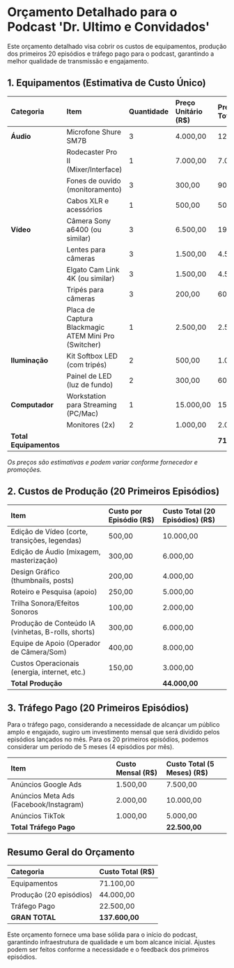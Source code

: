 # Orçamento Detalhado para o Podcast 'Dr. Ultimo e Convidados'

Este orçamento detalhado visa cobrir os custos de equipamentos, produção dos primeiros 20 episódios e tráfego pago para o podcast, garantindo a melhor qualidade de transmissão e engajamento.

## 1. Equipamentos (Estimativa de Custo Único)

| Categoria       | Item                               | Quantidade | Preço Unitário (R$) | Preço Total (R$) |
| :-------------- | :--------------------------------- | :--------- | :------------------ | :--------------- |
| **Áudio**       | Microfone Shure SM7B               | 3          | 4.000,00            | 12.000,00        |
|                 | Rodecaster Pro II (Mixer/Interface) | 1          | 7.000,00            | 7.000,00         |
|                 | Fones de ouvido (monitoramento)    | 3          | 300,00              | 900,00           |
|                 | Cabos XLR e acessórios             | 1          | 500,00              | 500,00           |
| **Vídeo**       | Câmera Sony a6400 (ou similar)     | 3          | 6.500,00            | 19.500,00        |
|                 | Lentes para câmeras                | 3          | 1.500,00            | 4.500,00         |
|                 | Elgato Cam Link 4K (ou similar)    | 3          | 1.500,00            | 4.500,00         |
|                 | Tripés para câmeras                | 3          | 200,00              | 600,00           |
|                 | Placa de Captura Blackmagic ATEM Mini Pro (Switcher) | 1          | 2.500,00            | 2.500,00         |
| **Iluminação**  | Kit Softbox LED (com tripés)       | 2          | 500,00              | 1.000,00         |
|                 | Painel de LED (luz de fundo)       | 2          | 300,00              | 600,00           |
| **Computador**  | Workstation para Streaming (PC/Mac) | 1          | 15.000,00           | 15.000,00        |
|                 | Monitores (2x)                     | 2          | 1.000,00            | 2.000,00         |
| **Total Equipamentos** | | | | **71.100,00**    |

*Os preços são estimativas e podem variar conforme fornecedor e promoções.*

## 2. Custos de Produção (20 Primeiros Episódios)

| Item                               | Custo por Episódio (R$) | Custo Total (20 Episódios) (R$) |
| :--------------------------------- | :---------------------- | :------------------------------ |
| Edição de Vídeo (corte, transições, legendas) | 500,00                  | 10.000,00                       |
| Edição de Áudio (mixagem, masterização) | 300,00                  | 6.000,00                        |
| Design Gráfico (thumbnails, posts) | 200,00                  | 4.000,00                        |
| Roteiro e Pesquisa (apoio)         | 250,00                  | 5.000,00                        |
| Trilha Sonora/Efeitos Sonoros      | 100,00                  | 2.000,00                        |
| Produção de Conteúdo IA (vinhetas, B-rolls, shorts) | 300,00                  | 6.000,00                        |
| Equipe de Apoio (Operador de Câmera/Som) | 400,00                  | 8.000,00                        |
| Custos Operacionais (energia, internet, etc.) | 150,00                  | 3.000,00                        |
| **Total Produção**                 | | **44.000,00**                   |

## 3. Tráfego Pago (20 Primeiros Episódios)

Para o tráfego pago, considerando a necessidade de alcançar um público amplo e engajado, sugiro um investimento mensal que será dividido pelos episódios lançados no mês. Para os 20 primeiros episódios, podemos considerar um período de 5 meses (4 episódios por mês).

| Item                               | Custo Mensal (R$) | Custo Total (5 Meses) (R$) |
| :--------------------------------- | :---------------- | :------------------------- |
| Anúncios Google Ads                | 1.500,00          | 7.500,00                   |
| Anúncios Meta Ads (Facebook/Instagram) | 2.000,00          | 10.000,00                  |
| Anúncios TikTok                    | 1.000,00          | 5.000,00                   |
| **Total Tráfego Pago**             | | **22.500,00**              |

## Resumo Geral do Orçamento

| Categoria           | Custo Total (R$) |
| :------------------ | :--------------- |
| Equipamentos        | 71.100,00        |
| Produção (20 episódios) | 44.000,00        |
| Tráfego Pago        | 22.500,00        |
| **GRAN TOTAL**      | **137.600,00**   |

Este orçamento fornece uma base sólida para o início do podcast, garantindo infraestrutura de qualidade e um bom alcance inicial. Ajustes podem ser feitos conforme a necessidade e o feedback dos primeiros episódios.
